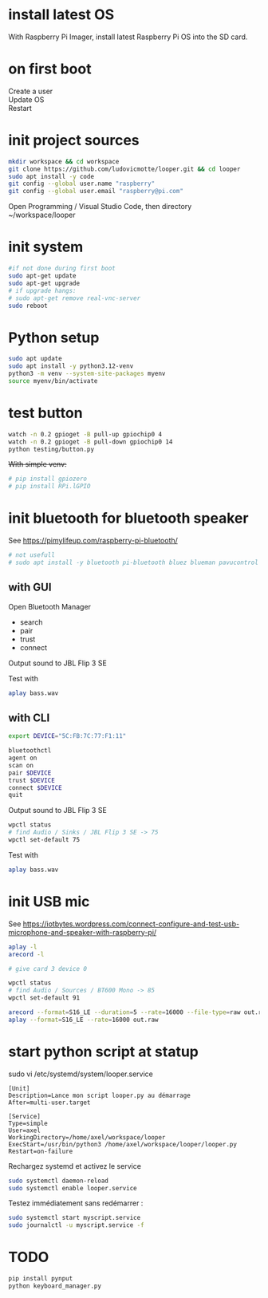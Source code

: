 # install latest OS
With Raspberry Pi Imager, install latest Raspberry Pi OS into the SD card.

# on first boot
Create a user  
Update OS  
Restart

# init project sources
```bash
mkdir workspace && cd workspace
git clone https://github.com/ludovicmotte/looper.git && cd looper
sudo apt install -y code
git config --global user.name "raspberry"
git config --global user.email "raspberry@pi.com"
```

Open Programming / Visual Studio Code, then directory ~/workspace/looper

# init system
```bash
#if not done during first boot
sudo apt-get update
sudo apt-get upgrade
# if upgrade hangs:
# sudo apt-get remove real-vnc-server
sudo reboot
```

# Python setup

```bash
sudo apt update
sudo apt install -y python3.12-venv
python3 -m venv --system-site-packages myenv
source myenv/bin/activate
```

# test button
```bash
watch -n 0.2 gpioget -B pull-up gpiochip0 4
watch -n 0.2 gpioget -B pull-down gpiochip0 14
python testing/button.py
```

~~With simple venv:~~
```bash
# pip install gpiozero
# pip install RPi.lGPIO
```

# init bluetooth for bluetooth speaker

See https://pimylifeup.com/raspberry-pi-bluetooth/

```bash
# not usefull
# sudo apt install -y bluetooth pi-bluetooth bluez blueman pavucontrol
```

## with GUI

Open  Bluetooth Manager
 - search
 - pair
 - trust
 - connect

Output sound to JBL Flip 3 SE

Test with
```bash
aplay bass.wav
```


## with CLI
```bash
export DEVICE="5C:FB:7C:77:F1:11"

bluetoothctl
agent on
scan on
pair $DEVICE
trust $DEVICE
connect $DEVICE
quit
```

Output sound to JBL Flip 3 SE
```bash
wpctl status
# find Audio / Sinks / JBL Flip 3 SE -> 75
wpctl set-default 75
```


Test with
```bash
aplay bass.wav
```


# init USB mic
See https://iotbytes.wordpress.com/connect-configure-and-test-usb-microphone-and-speaker-with-raspberry-pi/

```bash
aplay -l
arecord -l

# give card 3 device 0

wpctl status
# find Audio / Sources / BT600 Mono -> 85
wpctl set-default 91

arecord --format=S16_LE --duration=5 --rate=16000 --file-type=raw out.raw
aplay --format=S16_LE --rate=16000 out.raw
```

# start python script at statup

sudo vi /etc/systemd/system/looper.service
```
[Unit]
Description=Lance mon script looper.py au démarrage
After=multi-user.target

[Service]
Type=simple
User=axel
WorkingDirectory=/home/axel/workspace/looper
ExecStart=/usr/bin/python3 /home/axel/workspace/looper/looper.py
Restart=on-failure
```


Rechargez systemd et activez le service
```bash
sudo systemctl daemon-reload
sudo systemctl enable looper.service
```

Testez immédiatement sans redémarrer :
```bash
sudo systemctl start myscript.service
sudo journalctl -u myscript.service -f
```


# TODO

```bash
pip install pynput
python keyboard_manager.py
```